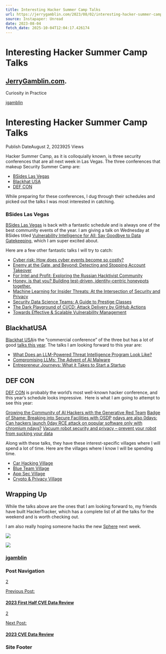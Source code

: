 ```yaml
---
title: Interesting Hacker Summer Camp Talks
url: https://jerrygamblin.com/2023/08/02/interesting-hacker-summer-camp-talks/
source: Instapaper: Unread
date: 2023-08-04
fetch_date: 2025-10-04T12:04:17.426174
---
```


# Interesting Hacker Summer Camp Talks

## [JerryGamblin.com](https://jerrygamblin.com/ "JerryGamblin.com").

Curiosity in Practice

[jgamblin](https://jerrygamblin.com/author/jerry-gamblingmail-com/)

# Interesting Hacker Summer Camp Talks

Publish DateAugust 2, 2023925 Views

Hacker Summer Camp, as it is colloquially known, is three security conferences that are all next week in Las Vegas. The three conferences that makeup Security Summer Camp are:

* [BSides Las Vegas](https://bsideslv.org/)
* [Blackhat USA](https://blackhat.com/us-22/)
* [DEF CON](https://defcon.org/)

While preparing for these conferences, I dug through their schedules and picked out the talks I was most interested in catching.

### BSides Las Vegas

[BSides Las Vegas](https://bsideslv.org/) is back with a fantastic schedule and is always one of the best community events of the year. I am giving a talk on Wednesday at BSides titled [Vulnerability Intelligence for All: Say Goodbye to Data Gatekeeping](https://bsideslv.org/talks#PEYCPQ), which I am super excited about.

Here are a few other fantastic talks I will try to catch:

* [Cyber risk: How does cyber events become so costly?](https://bsideslv.org/talks#DRT37L)
* [Enemy at the Gate, and Beyond: Detecting and Stopping Account Takeover](https://bsideslv.org/talks#MRUMWU)
* [For Intel and Profit: Exploring the Russian Hacktivist Community](https://bsideslv.org/talks#QEQYQH)
* [Honey, is that you? Building test-driven, identity-centric honeypots together.](https://bsideslv.org/talks#D7HAWD)
* [Machine Learning for Insider Threats: At the Intersection of Security and Privacy](https://bsideslv.org/talks#U7VD8W)
* [Security Data Science Teams: A Guide to Prestige Classes](https://bsideslv.org/speakers#GM9UEP)
* [The Dark Playground of CI/CD: Attack Delivery by GitHub Actions](https://bsideslv.org/talks#Q83C7G)
* [Towards Effective & Scalable Vulnerability Management](https://bsideslv.org/talks#BUC7QH)

## BlackhatUSA

[Blackhat USA](https://www.blackhat.com/us-23)is the “commercial conference” of the three but has a lot of good [talks this year](https://www.blackhat.com/us-23/briefings/schedule/). The talks I am looking forward to this year are:

* [What Does an LLM-Powered Threat Intelligence Program Look Like?](https://www.blackhat.com/us-23/briefings/schedule/#what-does-an-llm-powered-threat-intelligence-program-look-like-32511)
* [Compromising LLMs: The Advent of AI Malware](https://www.blackhat.com/us-23/briefings/schedule/#compromising-llms-the-advent-of-ai-malware-33075)
* [Entrepreneur Journeys: What it Takes to Start a Startup](https://www.blackhat.com/us-23/briefings/schedule/#entrepreneur-journeys-what-it-takes-to-start-a-startup-34863)

## DEF CON

[DEF CON](https://defcon.org) is probably the world’s most well-known hacker conference, and this year’s schedule looks impressive.  Here is what I am going to attempt to see this year:

[Growing the Community of AI Hackers with the Generative Red Team](https://forum.defcon.org/node/246104)
[Badge of Shame: Breaking into Secure Facilities with OSDP](https://forum.defcon.org/node/245721)
[ndays are also 0days: Can hackers launch 0day RCE attack on popular software only with chromium ndays?](https://forum.defcon.org/node/246107)
[Vacuum robot security and privacy – prevent your robot from sucking your data](https://forum.defcon.org/node/245765)

Along with these talks, they have these interest-specific villages where I will spend a lot of time. Here are the villages where I know I will be spending time.

* [Car Hacking Village](https://www.carhackingvillage.com/)
* [Blue Team Village](https://www.blueteamvillage.org/)
* [App Sec Village](https://www.appsecvillage.com/)
* [Crypto & Privacy Village](https://cryptovillage.org/)

## Wrapping Up

While the talks above are the ones that I am looking forward to, my friends have built HackerTracker, which has a complete list of all the talks for the weekend and is worth checking out.

I am also really hoping someone hacks the new [Sphere](https://en.wikipedia.org/wiki/Sphere_at_The_Venetian_Resort) next week.

![](http://54.226.178.109/wp-content/uploads/2023/08/image.png)

[![](https://secure.gravatar.com/avatar/d90c2314b9002086afb3a1cd7fd7d65a4464488a1e2b0a531be71de6d4e4e05a?s=80&d=mm&r=g)](https://jerrygamblin.com/author/jerry-gamblingmail-com/)

### [jgamblin](https://jerrygamblin.com/author/jerry-gamblingmail-com/)

### Post Navigation

[2](https://jerrygamblin.com/2023/07/03/2023-first-half-cve-data-review/ "2023 First Half CVE Data Review")

[Previous Post:](https://jerrygamblin.com/2023/07/03/2023-first-half-cve-data-review/ "2023 First Half CVE Data Review")

#### [2023 First Half CVE Data Review](https://jerrygamblin.com/2023/07/03/2023-first-half-cve-data-review/)

[2](https://jerrygamblin.com/2024/01/03/2023-cve-data-review/ "2023 CVE Data Review")

[Next Post:](https://jerrygamblin.com/2024/01/03/2023-cve-data-review/ "2023 CVE Data Review")

#### [2023 CVE Data Review](https://jerrygamblin.com/2024/01/03/2023-cve-data-review/)

### Site Footer
